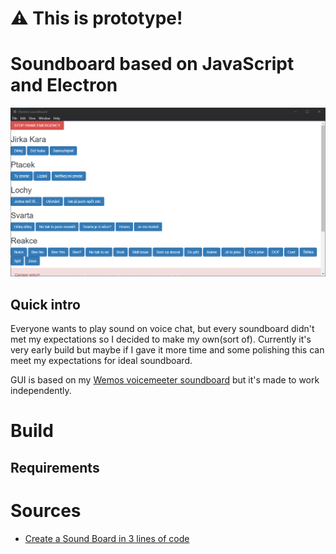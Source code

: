 # ⚠ This is prototype!
# Soundboard based on JavaScript and Electron

![Image1](img/img1.png)
## Quick intro
Everyone wants to play sound on voice chat, but every soundboard didn't met my expectations so I decided to make my own(sort of).
Currently it's very early build but maybe if I gave it more time and some polishing this can meet my expectations for ideal soundboard.

GUI is based on my [Wemos voicemeeter soundboard](https://github.com/smaartscz/Wemos-Voicemeeter/) but it's made to work independently.
# Build

## Requirements

# Sources
- [Create a Sound Board in 3 lines of code](https://dev.to/aneeqakhan/create-a-sound-board-in-3-lines-of-code-3ho8)

